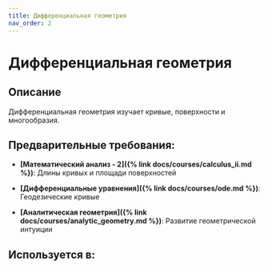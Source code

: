 ```yaml
---
title: Дифференциальная геометрия
nav_order: 2
---
```


# Дифференциальная геометрия


## Описание 
Дифференциальная геометрия изучает кривые, поверхности и многообразия. 


## Предварительные требования:

- **[Математический анализ - 2]({% link docs/courses/calculus_ii.md %})**: Длины кривых и площади поверхностей


- **[Дифференциальные уравнения]({% link docs/courses/ode.md %})**: Геодезические кривые


- **[Аналитическая геометрия]({% link docs/courses/analytic_geometry.md %})**: Развитие геометрической интуиции



## Используется в:

